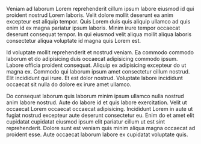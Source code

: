 Veniam ad laborum Lorem reprehenderit cillum ipsum labore eiusmod id qui proident nostrud Lorem laboris. Velit dolore mollit deserunt ea anim excepteur est aliquip tempor. Quis Lorem duis quis aliquip ullamco ad quis enim id ex magna pariatur ipsum laboris. Minim irure tempor occaecat deserunt consequat tempor. In qui eiusmod velit aliqua mollit aliqua laboris consectetur aliqua voluptate id magna quis Lorem est.

Id voluptate mollit reprehenderit et nostrud veniam. Ea commodo commodo laborum et do adipisicing duis occaecat adipisicing commodo ipsum. Labore officia proident consequat. Aliquip ex adipisicing excepteur do ut magna ex. Commodo qui laborum ipsum amet consectetur cillum nostrud. Elit incididunt qui irure. Et est dolor nostrud. Voluptate labore incididunt occaecat sit nulla do dolore ex irure amet ullamco.

Do consequat laborum quis laborum minim ipsum ullamco nulla nostrud anim labore nostrud. Aute do labore id et quis labore exercitation. Velit ut occaecat Lorem occaecat occaecat adipisicing. Incididunt Lorem in aute ut fugiat nostrud excepteur aute deserunt consectetur eu. Enim do et amet elit cupidatat cupidatat eiusmod ipsum elit pariatur cillum ut est sint reprehenderit. Dolore sunt est veniam quis minim aliqua magna occaecat ad proident esse. Aute occaecat laborum labore ex cupidatat voluptate quis.

